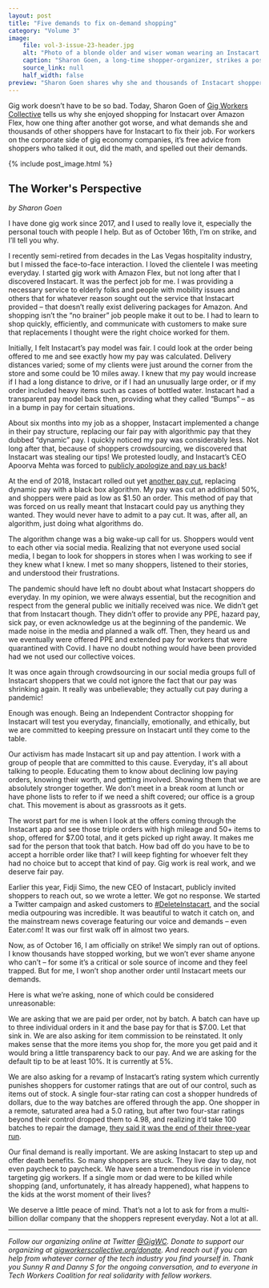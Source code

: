 ```yaml
---
layout: post
title: "Five demands to fix on-demand shopping"
category: "Volume 3"
image:
    file: vol-3-issue-23-header.jpg
    alt: "Photo of a blonde older and wiser woman wearing an Instacart lanyard in front of a wall with ivy"
    caption: "Sharon Goen, a long-time shopper-organizer, strikes a pose"
    source_link: null
    half_width: false
preview: "Sharon Goen shares why she and thousands of Instacart shoppers are on strike"
---
```


Gig work doesn’t have to be so bad. Today, Sharon Goen of [Gig Workers Collective](https://twitter.com/GigWC) tells us why she enjoyed shopping for Instacart over Amazon Flex, how one thing after another got worse, and what demands she and thousands of other shoppers have for Instacart to fix their job. For workers on the corporate side of gig economy companies, it’s free advice from shoppers who talked it out, did the math, and spelled out their demands.

<!-- DO NOT remove the excerpt tag -->
<!--excerpt-->
<!-- remaining content goes below here -->

<!-- DO NOT remove the header image -->
{% include post_image.html %}

## The Worker's Perspective

_by Sharon Goen_

I have done gig work since 2017, and I used to really love it, especially the personal touch with people I help. But as of October 16th, I’m on strike, and I’ll tell you why.

I recently semi-retired from decades in the Las Vegas hospitality industry, but I missed the face-to-face interaction. I loved the clientele I was meeting everyday. I started gig work with Amazon Flex, but not long after that I discovered Instacart. It was the perfect job for me. I was providing a necessary service to elderly folks and people with mobility issues and others that for whatever reason sought out the service that Instacart provided – that doesn’t really exist delivering packages for Amazon. And shopping isn’t the “no brainer” job people make it out to be. I had to learn to shop quickly, efficiently, and communicate with customers to make sure that replacements I thought were the right choice worked for them.

Initially, I felt Instacart’s pay model was fair. I could look at the order being offered to me and see exactly how my pay was calculated. Delivery distances varied; some of my clients were just around the corner from the store and some could be 10 miles away. I knew that my pay would increase if I had a long distance to drive, or if I had an unusually large order, or if my order included heavy items such as cases of bottled water. Instacart had a transparent pay model back then, providing what they called “Bumps” – as in a bump in pay for certain situations.

About six months into my job as a shopper, Instacart implemented a change in their pay structure, replacing our fair pay with algorithmic pay that they dubbed “dynamic” pay. I quickly noticed my pay was considerably less. Not long after that, because of shoppers crowdsourcing, we discovered that Instacart was stealing our tips! We protested loudly, and Instacart’s CEO Apoorva Mehta was forced to [publicly apologize and pay us back](https://www.vox.com/2018/2/23/17046120/instacart-tips-bug-waive-service-fee)!

At the end of 2018, Instacart rolled out yet [another pay cut](https://medium.com/@workersboycottic/despite-increased-public-awareness-of-worker-pay-issues-and-the-minimum-wage-instacart-continues-ab4526d50b58), replacing dynamic pay with a black box algorithm. My pay was cut an additional 50%, and shoppers were paid as low as $1.50 an order. This method of pay that was forced on us really meant that Instacart could pay us anything they wanted. They would never have to admit to a pay cut. It was, after all, an algorithm, just doing what algorithms do.

The algorithm change was a big wake-up call for us. Shoppers would vent to each other via social media. Realizing that not everyone used social media, I began to look for shoppers in stores when I was working to see if they knew what I knew. I met so many shoppers, listened to their stories, and understood their frustrations.

The pandemic should have left no doubt about what Instacart shoppers do everyday. In my opinion, we were always essential, but the recognition and respect from the general public we initially received was nice. We didn’t get that from Instacart though. They didn’t offer to provide any PPE, hazard pay, sick pay, or even acknowledge us at the beginning of the pandemic. We made noise in the media and planned a walk off. Then, they heard us and we eventually were offered PPE and extended pay for workers that were quarantined with Covid. I have no doubt nothing would have been provided had we not used our collective voices.

It was once again through crowdsourcing in our social media groups full of Instacart shoppers that we could not ignore the fact that our pay was shrinking again. It really was unbelievable; they actually cut pay during a pandemic!

Enough was enough. Being an Independent Contractor shopping for Instacart will test you everyday, financially, emotionally, and ethically, but we are committed to keeping pressure on Instacart until they come to the table.

Our activism has made Instacart sit up and pay attention. I work with a group of people that are committed to this cause. Everyday, it's all about talking to people. Educating them to know about declining low paying orders, knowing their worth, and getting involved. Showing them that we are absolutely stronger together. We don’t meet in a break room at lunch or have phone lists to refer to if we need a shift covered; our office is a group chat. This movement is about as grassroots as it gets.

The worst part for me is when I look at the offers coming through the Instacart app and see those triple orders with high mileage and 50+ items to shop, offered for $7.00 total, and it gets picked up right away. It makes me sad for the person that took that batch. How bad off do you have to be to accept a horrible order like that? I will keep fighting for whoever felt they had no choice but to accept that kind of pay. Gig work is real work, and we deserve fair pay.

Earlier this year, Fidji Simo, the new CEO of Instacart, publicly invited shoppers to reach out, so we wrote a letter. We got no response. We started a Twitter campaign and asked customers to [#DeleteInstacart](https://twitter.com/hashtag/deleteinstacart), and the social media outpouring was incredible. It was beautiful to watch it catch on, and the mainstream news coverage featuring our voice and demands – even Eater.com! It was our first walk off in almost two years.

Now, as of October 16, I am officially on strike! We simply ran out of options. I know thousands have stopped working, but we won’t ever shame anyone who can’t – for some it’s a critical or sole source of income and they feel trapped. But for me, I won’t shop another order until Instacart meets our demands.

Here is what we’re asking, none of which could be considered unreasonable:

We are asking that we are paid per order, not by batch. A batch can have up to three individual orders in it and the base pay for that is $7.00. Let that sink in. We are also asking for item commission to be reinstated. It only makes sense that the more items you shop for, the more you get paid and it would bring a little transparency back to our pay. And we are asking for the default tip to be at least 10%. It is currently at 5%.

We are also asking for a revamp of Instacart’s rating system which currently punishes shoppers for customer ratings that are out of our control, such as items out of stock. A single four-star rating can cost a shopper hundreds of dollars, due to the way batches are offered through the app. One shopper in a remote, saturated area had a 5.0 rating, but after two four-star ratings beyond their control dropped them to 4.98, and realizing it’d take 100 batches to repair the damage, [they said it was the end of their three-year run](https://twitter.com/hashtagmolotov/status/1453539837563207680).

Our final demand is really important. We are asking Instacart to step up and offer death benefits. So many shoppers are stuck. They live day to day, not even paycheck to paycheck. We have seen a tremendous rise in violence targeting gig workers. If a single mom or dad were to be killed while shopping (and, unfortunately, it has already happened), what happens to the kids at the worst moment of their lives?

We deserve a little peace of mind. That’s not a lot to ask for from a multi-billion dollar company that the shoppers represent everyday. Not a lot at all.

<hr>

_Follow our organizing online at Twitter [@GigWC](https://twitter.com/GigWC). Donate to support our organizing at [gigworkerscollective.org/donate](https://www.gigworkerscollective.org/donate). And reach out if you can help from whatever corner of the tech industry you find yourself in. Thank you Sunny R and Danny S for the ongoing conversation, and to everyone in Tech Workers Coalition for real solidarity with fellow workers._
